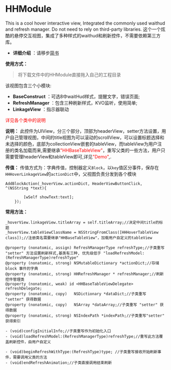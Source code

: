 # HHModule
This is a cool hover interactive view, Integrated the commonly used waithud and refresh manager. Do not need to rely on third-party libraries.
这个一个炫酷的悬停交互视图，集成了多种样式的waithud和刷新控件，不需要依赖第三方库。


- **详细介绍** ：请移步[简书](http://www.jianshu.com/p/c4cf00d9c45b)

**使用方式：**
>将下载文件中的HHModule直接拖入自己的工程目录

该视图包含三个小模块:

- **BaseConstruct** ：可选8中waitHud样式，提醒文字，错误页面;
- **RefreshManager** ：包含三种刷新样式，KVO监听，使用简单;
- **LinkageView** ：指示器联动

<font color=#FF0000>详见各个类中的说明</font>

**说明：**
此控件为UIView，分三个部分，顶部为headerView，setter方法设置，用户自己管理视图，中间的title视图为可以滚动的scrollView，可以设置标题选择和未选择的颜色，底部为collectionView嵌套的tableView，而tableView为用户注册的类名加载而来,需要继承<font color=#FF0000>"HHBaseTableView"</font>，重写父类的一些方法，用户只需要管理headerView和tableView即可,详见<font color=#FF0000>"Demo"</font>,.

**传值：**
传值方式为：字典传值，控制器定义`Block`，以`key`值区分事件，保存在`HHHoverLinkageView`的`actionDict`中，父视图负责分发到各个模块
```objc
AddBlockAction(_hoverView.actionDict, HeaderViewButtonClick, ^(NSString *text){
        
        [wSelf showText:text];
    });
```

**常用方法：**
```objc
_hoverView.linkageView.titleArray = self.titleArray;//决定中间title的标题
_hoverView.tableViewClassName = NSStringFromClass([HHHoverTableView class]);//注册类名需要继承"HHBaseTableView"，加载用户自定义的tableView
```
```objc
@property (nonatomic, assign) RefreshManagerType refreshType;//子类重写 "setter" 方法设置刷新样式,基类有三种, 优先级低于 "loadRefreshModel:(RefreshManagerType)refreshType"
@property (nonatomic, strong) NSMutableDictionary *actionDict;//存储 block 事件的字典
@property (nonatomic, strong) HHRefreshManager * refreshManager;//刷新控件管理类
@property (nonatomic, weak) id <HHBaseTableViewDelegate> refreshDelegate;
@property (nonatomic, copy)   NSDictionary *dataDict;//子类重写 "setter" 获得数据
@property (nonatomic, copy)   NSArray *dataArray;//子类重写 "setter" 获得数据
@property (nonatomic, strong) NSIndexPath *indexPath;//子类重写"setter" 获得索引

- (void)configInitialInfo;//子类重写作为初始化入口
- (void)loadRefreshModel:(RefreshManagerType)refreshType;//重写此方法覆盖刷新控件，由用户自定义

- (void)beginRefreshWithType:(RefreshType)type; //子类重写接收开始刷新事件，需要调用父类的方法
- (void)endRefreshAnimation;//子类直接调用结束刷新
```



